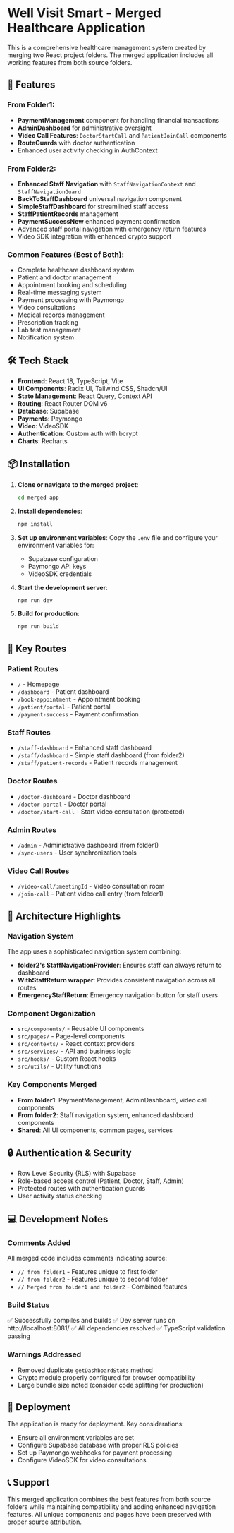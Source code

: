 # Well Visit Smart - Merged Healthcare Application

This is a comprehensive healthcare management system created by merging two React project folders. The merged application includes all working features from both source folders.

## 🚀 Features

### From Folder1:
- **PaymentManagement** component for handling financial transactions
- **AdminDashboard** for administrative oversight
- **Video Call Features**: `DoctorStartCall` and `PatientJoinCall` components
- **RouteGuards** with doctor authentication
- Enhanced user activity checking in AuthContext

### From Folder2:
- **Enhanced Staff Navigation** with `StaffNavigationContext` and `StaffNavigationGuard`
- **BackToStaffDashboard** universal navigation component
- **SimpleStaffDashboard** for streamlined staff access
- **StaffPatientRecords** management
- **PaymentSuccessNew** enhanced payment confirmation
- Advanced staff portal navigation with emergency return features
- Video SDK integration with enhanced crypto support

### Common Features (Best of Both):
- Complete healthcare dashboard system
- Patient and doctor management
- Appointment booking and scheduling
- Real-time messaging system
- Payment processing with Paymongo
- Video consultations
- Medical records management
- Prescription tracking
- Lab test management
- Notification system

## 🛠 Tech Stack

- **Frontend**: React 18, TypeScript, Vite
- **UI Components**: Radix UI, Tailwind CSS, Shadcn/UI
- **State Management**: React Query, Context API
- **Routing**: React Router DOM v6
- **Database**: Supabase
- **Payments**: Paymongo
- **Video**: VideoSDK
- **Authentication**: Custom auth with bcrypt
- **Charts**: Recharts

## 📦 Installation

1. **Clone or navigate to the merged project**:
   ```bash
   cd merged-app
   ```

2. **Install dependencies**:
   ```bash
   npm install
   ```

3. **Set up environment variables**:
   Copy the `.env` file and configure your environment variables for:
   - Supabase configuration
   - Paymongo API keys
   - VideoSDK credentials

4. **Start the development server**:
   ```bash
   npm run dev
   ```

5. **Build for production**:
   ```bash
   npm run build
   ```

## 📱 Key Routes

### Patient Routes
- `/` - Homepage
- `/dashboard` - Patient dashboard
- `/book-appointment` - Appointment booking
- `/patient/portal` - Patient portal
- `/payment-success` - Payment confirmation

### Staff Routes  
- `/staff-dashboard` - Enhanced staff dashboard
- `/staff/dashboard` - Simple staff dashboard (from folder2)
- `/staff/patient-records` - Patient records management

### Doctor Routes
- `/doctor-dashboard` - Doctor dashboard
- `/doctor-portal` - Doctor portal  
- `/doctor/start-call` - Start video consultation (protected)

### Admin Routes
- `/admin` - Administrative dashboard (from folder1)
- `/sync-users` - User synchronization tools

### Video Call Routes
- `/video-call/:meetingId` - Video consultation room
- `/join-call` - Patient video call entry (from folder1)

## 🔧 Architecture Highlights

### Navigation System
The app uses a sophisticated navigation system combining:
- **folder2's StaffNavigationProvider**: Ensures staff can always return to dashboard
- **WithStaffReturn wrapper**: Provides consistent navigation across all routes
- **EmergencyStaffReturn**: Emergency navigation button for staff users

### Component Organization
- `src/components/` - Reusable UI components
- `src/pages/` - Page-level components
- `src/contexts/` - React context providers
- `src/services/` - API and business logic
- `src/hooks/` - Custom React hooks
- `src/utils/` - Utility functions

### Key Components Merged
- **From folder1**: PaymentManagement, AdminDashboard, video call components
- **From folder2**: Staff navigation system, enhanced dashboard components
- **Shared**: All UI components, common pages, services

## 🔒 Authentication & Security

- Row Level Security (RLS) with Supabase
- Role-based access control (Patient, Doctor, Staff, Admin)
- Protected routes with authentication guards
- User activity status checking

## 💻 Development Notes

### Comments Added
All merged code includes comments indicating source:
- `// from folder1` - Features unique to first folder
- `// from folder2` - Features unique to second folder
- `// Merged from folder1 and folder2` - Combined features

### Build Status
✅ Successfully compiles and builds
✅ Dev server runs on http://localhost:8081/
✅ All dependencies resolved
✅ TypeScript validation passing

### Warnings Addressed
- Removed duplicate `getDashboardStats` method
- Crypto module properly configured for browser compatibility
- Large bundle size noted (consider code splitting for production)

## 🚀 Deployment

The application is ready for deployment. Key considerations:
- Ensure all environment variables are set
- Configure Supabase database with proper RLS policies  
- Set up Paymongo webhooks for payment processing
- Configure VideoSDK for video consultations

## 📞 Support

This merged application combines the best features from both source folders while maintaining compatibility and adding enhanced navigation features. All unique components and pages have been preserved with proper source attribution.